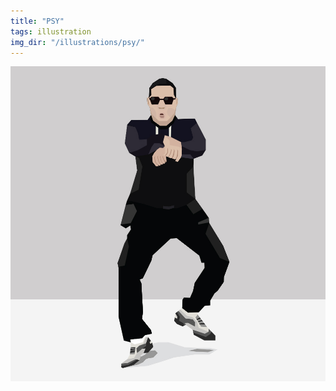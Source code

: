 ```yaml
---
title: "PSY"
tags: illustration
img_dir: "/illustrations/psy/"
---
```





![PSY](/resources/work/illustrations/psy/01.jpg)


